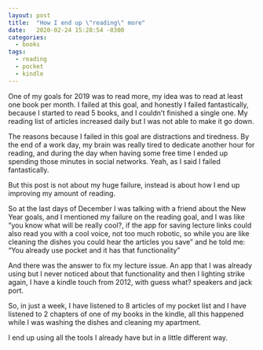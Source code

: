```yaml
---
layout: post
title:  "How I end up \"reading\" more"
date:   2020-02-24 15:28:54 -0300
categories: 
  - books
tags:
  - reading
  - pocket
  - kindle
---
```


One of my goals for 2019 was to read more, my idea was to read at least one book per month. I failed at this goal, and honestly I failed fantastically, because I started to read 5 books, and I couldn’t finished a single one. My reading list of articles increased daily but I was not able to make it go down. 

The reasons because I failed in this goal are distractions and tiredness. By the end of a work day, my brain was really tired to dedicate another hour for reading, and during the day when having some free time I ended up spending those minutes in social networks. Yeah, as I said I failed fantastically. 

But this post is not about my huge failure, instead is about how I end up improving my amount of reading.

So at the last days of December I was talking with a friend about the New Year goals, and I mentioned my failure on the reading goal, and I was like “you know what will be really cool?, if the app for saving lecture links could also read you with a cool voice, not too much robotic, so while you are like cleaning the dishes you could hear the articles you save” and he told me: 
“You already use pocket and it has that functionality”

And there was the answer to fix my lecture issue. An app that I was already using but I never noticed about that functionality and then I lighting strike again, I have a kindle touch from 2012, with guess what? speakers and jack port.

So, in just a week, I have listened to 8 articles of my pocket list and I have listened to 2 chapters of one of my books in the kindle, all this happened while I was washing the dishes and cleaning my apartment. 

I end up using all the tools I already have but in a little different way.


